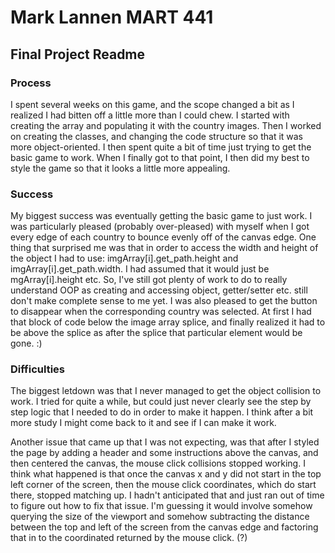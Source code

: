 # Mark Lannen MART 441
## Final Project Readme

### Process
I spent several weeks on this game, and the scope changed a bit as I realized I had bitten off a little more than I could chew.
I started with creating the array and populating it with the country images. Then I worked on creating the classes, and 
changing the code structure so that it was more object-oriented. I then spent quite a bit of time just trying to get
the basic game to work. When I finally got to that point, I then did my best to style the game so that it looks a little
more appealing.

### Success
My biggest success was eventually getting the basic game to just work. I was particularly pleased (probably over-pleased) 
with myself when I got every edge of each country to bounce evenly off of the canvas edge. One thing that surprised me 
was that in order to access the width and height of the object I had to use: imgArray[i].get_path.height and imgArray[i].get_path.width. 
I had assumed that it would just be mgArray[i].height etc. So, I've still got plenty of work to do to really understand 
OOP as creating and accessing object, getter/setter etc. still don't make complete sense to me yet. I was also pleased
to get the button to disappear when the corresponding country was selected. At first I had that block of code below the
image array splice, and finally realized it had to be above the splice as after the splice that particular element would
be gone. :) 

### Difficulties
The biggest letdown was that I never managed to get the object collision to work. I tried for quite a while, but 
could just never clearly see the step by step logic that I needed to do in order to make it happen. I think after a bit 
more study I might come back to it and see if I can make it work. 

Another issue that came up that I was not expecting, was that after I styled the page by adding a header and some instructions
above the canvas, and then centered the canvas, the mouse click collisions stopped working. I think what happened is that
once the canvas x and y did not start in the top left corner of the screen, then the mouse click coordinates, which do start 
there, stopped matching up. I hadn't anticipated that and just ran out of time to figure out how to fix that issue. I'm 
guessing it would involve somehow querying the size of the viewport and somehow subtracting the distance between the top
and left of the screen from the canvas edge and factoring that in to the coordinated returned by the mouse click. (?)


